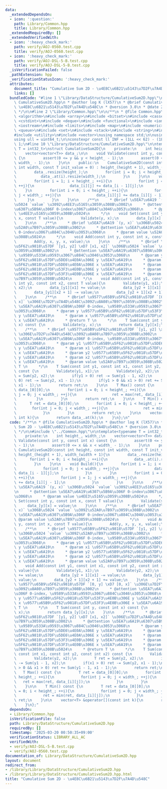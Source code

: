 ```yaml
---
data:
  _extendedDependsOn:
  - icon: ':question:'
    path: Library/Common.hpp
    title: Library/Common.hpp
  _extendedRequiredBy: []
  _extendedVerifiedWith:
  - icon: ':heavy_check_mark:'
    path: verify/AOJ-0560.test.cpp
    title: verify/AOJ-0560.test.cpp
  - icon: ':heavy_check_mark:'
    path: verify/AOJ-DSL-5-B.test.cpp
    title: verify/AOJ-DSL-5-B.test.cpp
  _isVerificationFailed: false
  _pathExtension: hpp
  _verificationStatusIcon: ':heavy_check_mark:'
  attributes:
    document_title: "Cumulative Sum 2D - \u4E8C\u6B21\u5143\u7D2F\u7A4D\u548C"
    links: []
  bundledCode: "#line 1 \"Library/DataStructure/CumulativeSum2D.hpp\"\n/**\n * @file\
    \ CumulativeSum2D.hpp\n * @author log K (lX57)\n * @brief Cumulative Sum 2D -\
    \ \u4E8C\u6B21\u5143\u7D2F\u7A4D\u548C\n * @version 3.0\n * @date 2024-10-21\n\
    \ */\n\n#line 2 \"Library/Common.hpp\"\n\n/**\n * @file Common.hpp\n */\n\n#include\
    \ <algorithm>\n#include <array>\n#include <bitset>\n#include <cassert>\n#include\
    \ <cstdint>\n#include <deque>\n#include <functional>\n#include <iomanip>\n#include\
    \ <iostream>\n#include <limits>\n#include <map>\n#include <numeric>\n#include\
    \ <queue>\n#include <set>\n#include <stack>\n#include <string>\n#include <tuple>\n\
    #include <utility>\n#include <vector>\nusing namespace std;\n\nusing ll = int64_t;\n\
    using ull = uint64_t;\n\nconstexpr const ll INF = (1LL << 62) - (1LL << 30) -\
    \ 1;\n#line 10 \"Library/DataStructure/CumulativeSum2D.hpp\"\n\ntemplate<typename\
    \ T = int32_t>\nstruct CumulativeSum2D{\n    private:\n    int height_, width_;\n\
    \    vector<vector<T>> data_;\n\n    void Validate(const int y, const int x) const\
    \ {\n        assert(0 <= y && y < height_ - 1);\n        assert(0 <= x && x <\
    \ width_ - 1);\n    }\n\n    public:\n    CumulativeSum2D(const int height, const\
    \ int width, const T init_value = 0) : height_(height + 1), width_(width + 1){\n\
    \        data_.resize(height_);\n        for(int i = 0; i < height_; ++i){\n \
    \           data_.at(i).resize(width_);\n        }\n    }\n\n    void Build(){\n\
    \        for(int i = 1; i < height_; ++i){\n            for(int j = 0; j < width_;\
    \ ++j){\n                data_[i][j] += data_[i - 1][j];\n            }\n    \
    \    }\n        for(int i = 0; i < height_; ++i){\n            for(int j = 1;\
    \ j < width_; ++j){\n                data_[i][j] += data_[i][j - 1];\n       \
    \     }\n        }\n    }\n\n    /**\n     * @brief \u5EA7\u6A19 `(y, x)` \u306B\
    \u5024 `value` \u3092\u4EE3\u5165\u3059\u308B\u3002\n     * @attention \u5EA7\u6A19\
    \u6307\u5B9A\u306F 0-index\u3067\u884C\u3046\u3053\u3068\n     * @param value\
    \ \u4EE3\u5165\u3059\u308B\u5024\n     */\n    void Set(const int y, const int\
    \ x, const T value){\n        Validate(y, x);\n        data_[y][x] = value;\n\
    \    }\n\n    /**\n     * @brief \u5EA7\u6A19 `(y, x)` \u306B\u5024 `value` \u3092\
    \u52A0\u7B97\u3059\u308B\u3002\n     * @attention \u5EA7\u6A19\u6307\u5B9A\u306F\
    \ 0-index\u3067\u884C\u3046\u3053\u3068\n     * @param value \u52A0\u7B97\u3059\
    \u308B\u5024\n     */\n    void Add(const int y, const int x, const T value){\n\
    \        Add(y, x, y, x, value);\n    }\n\n    /**\n     * @brief \u9577\u65B9\
    \u5F62\u9818\u57DF `[y1, y2] \xD7 [x1, x2]` \u306B\u5024 `value` \u3092\u52A0\u7B97\
    \u3059\u308B\u3002\n     * @attention \u5EA7\u6A19\u6307\u5B9A\u306F 0-index,\
    \ \u9589\u533A\u9593\u3067\u884C\u3046\u3053\u3068\n     * @param y1 \u9577\u65B9\
    \u5F62\u9818\u57DF\u5DE6\u4E0A\u306E y \u5EA7\u6A19\n     * @param x1 \u9577\u65B9\
    \u5F62\u9818\u57DF\u5DE6\u4E0A\u306E x \u5EA7\u6A19\n     * @param y2 \u9577\u65B9\
    \u5F62\u9818\u57DF\u53F3\u4E0B\u306E y \u5EA7\u6A19\n     * @param x2 \u9577\u65B9\
    \u5F62\u9818\u57DF\u53F3\u4E0B\u306E x \u5EA7\u6A19\n     * @param value \u52A0\
    \u7B97\u3059\u308B\u5024\n     */\n    void Add(const int y1, const int x1, const\
    \ int y2, const int x2, const T value){\n        Validate(y1, x1);\n        Validate(y2,\
    \ x2);\n        data_[y1][x1] += value;\n        data_[y2 + 1][x1] -= value;\n\
    \        data_[y1][x2 + 1] -= value;\n        data_[y2 + 1][x2 + 1] += value;\n\
    \    }\n\n    /**\n     * @brief \u9577\u65B9\u5F62\u9818\u57DF `[0, y] \xD7 [0,\
    \ x]` \u306E\u7D2F\u7A4D\u548C\u3092\u8A08\u7B97\u3059\u308B\u3002\n     * @attention\
    \ \u5EA7\u6A19\u6307\u5B9A\u306F 0-index, \u9589\u533A\u9593\u3067\u884C\u3046\
    \u3053\u3068\n     * @param y \u9577\u65B9\u5F62\u9818\u57DF\u53F3\u4E0B\u306E\
    \ y \u5EA7\u6A19\n     * @param x \u9577\u65B9\u5F62\u9818\u57DF\u53F3\u4E0B\u306E\
    \ x \u5EA7\u6A19\n     * @return T \n     */\n    T Sum(const int y, const int\
    \ x) const {\n        Validate(y, x);\n        return data_[y][x];\n    }\n\n\
    \    /**\n     * @brief \u9577\u65B9\u5F62\u9818\u57DF `[y1, y2] \xD7 [x1, x2]`\
    \ \u306E\u7D2F\u7A4D\u548C\u3092\u8A08\u7B97\u3059\u308B\u3002\n     * @attention\
    \ \u5EA7\u6A19\u6307\u5B9A\u306F 0-index, \u9589\u533A\u9593\u3067\u884C\u3046\
    \u3053\u3068\n     * @param y1 \u9577\u65B9\u5F62\u9818\u57DF\u5DE6\u4E0A\u306E\
    \ y \u5EA7\u6A19\n     * @param x1 \u9577\u65B9\u5F62\u9818\u57DF\u5DE6\u4E0A\u306E\
    \ x \u5EA7\u6A19\n     * @param y2 \u9577\u65B9\u5F62\u9818\u57DF\u53F3\u4E0B\u306E\
    \ y \u5EA7\u6A19\n     * @param x2 \u9577\u65B9\u5F62\u9818\u57DF\u53F3\u4E0B\u306E\
    \ x \u5EA7\u6A19\n     * @param value \u52A0\u7B97\u3059\u308B\u5024\n     * @return\
    \ T \n     */\n    T Sum(const int y1, const int x1, const int y2, const int x2)\
    \ const {\n        Validate(y1, x1);\n        Validate(y2, x2);\n        T ret\
    \ = Sum(y2, x2);\n        if(y1 > 0) ret -= Sum(y1 - 1, x2);\n        if(x1 >\
    \ 0) ret -= Sum(y2, x1 - 1);\n        if(y1 > 0 && x1 > 0) ret += Sum(y1 - 1,\
    \ x1 - 1);\n        return ret;\n    }\n\n    T Max() const {\n        T ret =\
    \ data_[0][0];\n        for(int i = 0; i < height_; ++i){\n            for(int\
    \ j = 0; j < width_; ++j){\n                ret = max(ret, data_[i][j]);\n   \
    \         }\n        }\n        return ret;\n    }\n\n    T Min() const {\n  \
    \      T ret = data_[0][0];\n        for(int i = 0; i < height_; ++i){\n     \
    \       for(int j = 0; j < width_; ++j){\n                ret = min(ret, data_[i][j]);\n\
    \            }\n        }\n        return ret;\n    }\n\n    vector<T> &operator[](const\
    \ int k){\n        return data_.at(k);\n    }\n};\n"
  code: "/**\n * @file CumulativeSum2D.hpp\n * @author log K (lX57)\n * @brief Cumulative\
    \ Sum 2D - \u4E8C\u6B21\u5143\u7D2F\u7A4D\u548C\n * @version 3.0\n * @date 2024-10-21\n\
    \ */\n\n#include \"../Common.hpp\"\n\ntemplate<typename T = int32_t>\nstruct CumulativeSum2D{\n\
    \    private:\n    int height_, width_;\n    vector<vector<T>> data_;\n\n    void\
    \ Validate(const int y, const int x) const {\n        assert(0 <= y && y < height_\
    \ - 1);\n        assert(0 <= x && x < width_ - 1);\n    }\n\n    public:\n   \
    \ CumulativeSum2D(const int height, const int width, const T init_value = 0) :\
    \ height_(height + 1), width_(width + 1){\n        data_.resize(height_);\n  \
    \      for(int i = 0; i < height_; ++i){\n            data_.at(i).resize(width_);\n\
    \        }\n    }\n\n    void Build(){\n        for(int i = 1; i < height_; ++i){\n\
    \            for(int j = 0; j < width_; ++j){\n                data_[i][j] +=\
    \ data_[i - 1][j];\n            }\n        }\n        for(int i = 0; i < height_;\
    \ ++i){\n            for(int j = 1; j < width_; ++j){\n                data_[i][j]\
    \ += data_[i][j - 1];\n            }\n        }\n    }\n\n    /**\n     * @brief\
    \ \u5EA7\u6A19 `(y, x)` \u306B\u5024 `value` \u3092\u4EE3\u5165\u3059\u308B\u3002\
    \n     * @attention \u5EA7\u6A19\u6307\u5B9A\u306F 0-index\u3067\u884C\u3046\u3053\
    \u3068\n     * @param value \u4EE3\u5165\u3059\u308B\u5024\n     */\n    void\
    \ Set(const int y, const int x, const T value){\n        Validate(y, x);\n   \
    \     data_[y][x] = value;\n    }\n\n    /**\n     * @brief \u5EA7\u6A19 `(y,\
    \ x)` \u306B\u5024 `value` \u3092\u52A0\u7B97\u3059\u308B\u3002\n     * @attention\
    \ \u5EA7\u6A19\u6307\u5B9A\u306F 0-index\u3067\u884C\u3046\u3053\u3068\n     *\
    \ @param value \u52A0\u7B97\u3059\u308B\u5024\n     */\n    void Add(const int\
    \ y, const int x, const T value){\n        Add(y, x, y, x, value);\n    }\n\n\
    \    /**\n     * @brief \u9577\u65B9\u5F62\u9818\u57DF `[y1, y2] \xD7 [x1, x2]`\
    \ \u306B\u5024 `value` \u3092\u52A0\u7B97\u3059\u308B\u3002\n     * @attention\
    \ \u5EA7\u6A19\u6307\u5B9A\u306F 0-index, \u9589\u533A\u9593\u3067\u884C\u3046\
    \u3053\u3068\n     * @param y1 \u9577\u65B9\u5F62\u9818\u57DF\u5DE6\u4E0A\u306E\
    \ y \u5EA7\u6A19\n     * @param x1 \u9577\u65B9\u5F62\u9818\u57DF\u5DE6\u4E0A\u306E\
    \ x \u5EA7\u6A19\n     * @param y2 \u9577\u65B9\u5F62\u9818\u57DF\u53F3\u4E0B\u306E\
    \ y \u5EA7\u6A19\n     * @param x2 \u9577\u65B9\u5F62\u9818\u57DF\u53F3\u4E0B\u306E\
    \ x \u5EA7\u6A19\n     * @param value \u52A0\u7B97\u3059\u308B\u5024\n     */\n\
    \    void Add(const int y1, const int x1, const int y2, const int x2, const T\
    \ value){\n        Validate(y1, x1);\n        Validate(y2, x2);\n        data_[y1][x1]\
    \ += value;\n        data_[y2 + 1][x1] -= value;\n        data_[y1][x2 + 1] -=\
    \ value;\n        data_[y2 + 1][x2 + 1] += value;\n    }\n\n    /**\n     * @brief\
    \ \u9577\u65B9\u5F62\u9818\u57DF `[0, y] \xD7 [0, x]` \u306E\u7D2F\u7A4D\u548C\
    \u3092\u8A08\u7B97\u3059\u308B\u3002\n     * @attention \u5EA7\u6A19\u6307\u5B9A\
    \u306F 0-index, \u9589\u533A\u9593\u3067\u884C\u3046\u3053\u3068\n     * @param\
    \ y \u9577\u65B9\u5F62\u9818\u57DF\u53F3\u4E0B\u306E y \u5EA7\u6A19\n     * @param\
    \ x \u9577\u65B9\u5F62\u9818\u57DF\u53F3\u4E0B\u306E x \u5EA7\u6A19\n     * @return\
    \ T \n     */\n    T Sum(const int y, const int x) const {\n        Validate(y,\
    \ x);\n        return data_[y][x];\n    }\n\n    /**\n     * @brief \u9577\u65B9\
    \u5F62\u9818\u57DF `[y1, y2] \xD7 [x1, x2]` \u306E\u7D2F\u7A4D\u548C\u3092\u8A08\
    \u7B97\u3059\u308B\u3002\n     * @attention \u5EA7\u6A19\u6307\u5B9A\u306F 0-index,\
    \ \u9589\u533A\u9593\u3067\u884C\u3046\u3053\u3068\n     * @param y1 \u9577\u65B9\
    \u5F62\u9818\u57DF\u5DE6\u4E0A\u306E y \u5EA7\u6A19\n     * @param x1 \u9577\u65B9\
    \u5F62\u9818\u57DF\u5DE6\u4E0A\u306E x \u5EA7\u6A19\n     * @param y2 \u9577\u65B9\
    \u5F62\u9818\u57DF\u53F3\u4E0B\u306E y \u5EA7\u6A19\n     * @param x2 \u9577\u65B9\
    \u5F62\u9818\u57DF\u53F3\u4E0B\u306E x \u5EA7\u6A19\n     * @param value \u52A0\
    \u7B97\u3059\u308B\u5024\n     * @return T \n     */\n    T Sum(const int y1,\
    \ const int x1, const int y2, const int x2) const {\n        Validate(y1, x1);\n\
    \        Validate(y2, x2);\n        T ret = Sum(y2, x2);\n        if(y1 > 0) ret\
    \ -= Sum(y1 - 1, x2);\n        if(x1 > 0) ret -= Sum(y2, x1 - 1);\n        if(y1\
    \ > 0 && x1 > 0) ret += Sum(y1 - 1, x1 - 1);\n        return ret;\n    }\n\n \
    \   T Max() const {\n        T ret = data_[0][0];\n        for(int i = 0; i <\
    \ height_; ++i){\n            for(int j = 0; j < width_; ++j){\n             \
    \   ret = max(ret, data_[i][j]);\n            }\n        }\n        return ret;\n\
    \    }\n\n    T Min() const {\n        T ret = data_[0][0];\n        for(int i\
    \ = 0; i < height_; ++i){\n            for(int j = 0; j < width_; ++j){\n    \
    \            ret = min(ret, data_[i][j]);\n            }\n        }\n        return\
    \ ret;\n    }\n\n    vector<T> &operator[](const int k){\n        return data_.at(k);\n\
    \    }\n};"
  dependsOn:
  - Library/Common.hpp
  isVerificationFile: false
  path: Library/DataStructure/CumulativeSum2D.hpp
  requiredBy: []
  timestamp: '2025-03-20 00:50:35+09:00'
  verificationStatus: LIBRARY_ALL_AC
  verifiedWith:
  - verify/AOJ-DSL-5-B.test.cpp
  - verify/AOJ-0560.test.cpp
documentation_of: Library/DataStructure/CumulativeSum2D.hpp
layout: document
redirect_from:
- /library/Library/DataStructure/CumulativeSum2D.hpp
- /library/Library/DataStructure/CumulativeSum2D.hpp.html
title: "Cumulative Sum 2D - \u4E8C\u6B21\u5143\u7D2F\u7A4D\u548C"
---
```

